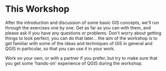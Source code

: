 This Workshop
=============
After the introduction and discussion of some basic GIS concepts, we'll run through the exercises one by one. Get as far as you can with them, and please ask if you have any questions or problems. Don't worry about getting things to look perfect, you can do that later... the aim of the workshop is to get familiar with some of the ideas and techniques of GIS in general and QGIS in particular, so that you can use it in your work.

Work on your own, or with a partner if you prefer, but try to make sure that you get some 'hands-on' experience of QGIS during the workshop.
